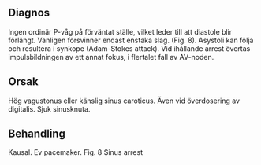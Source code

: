 ## Diagnos

Ingen ordinär P-våg på förväntat ställe, vilket leder till att diastole blir förlängt. Vanligen försvinner endast enstaka slag. (Fig. 8). Asystoli kan följa och resultera i synkope (Adam-Stokes attack). Vid ihållande arrest övertas impulsbildningen av ett annat fokus, i flertalet fall av AV-noden.

## Orsak

Hög vagustonus eller känslig sinus caroticus. Även vid överdosering av digitalis. Sjuk sinusknuta.

## Behandling

Kausal. Ev pacemaker.
Fig. 8 Sinus arrest

